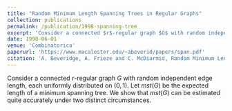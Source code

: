 ```yaml
---
title: "Random Minimum Length Spanning Trees in Regular Graphs"
collection: publications
permalink: /publication/1998-spanning-tree
excerpt: 'Consider a connected $r$-regular graph $G$ with random independent edge length, each uniformly distributed on $(0,1)$. Let $mst(G)$ be the expected length of a minimum spanning tree. We show that $mst(G)$ can be estimated quite accurately under two distinct circumstances.'
date: 1998-06-01
venue: 'Combinatorica'
paperurl: 'https://www.macalester.edu/~abeverid/papers/span.pdf'
citation: 'A. Beveridge, A. Frieze and C. McDiarmid, Random Minimum Length Spanning Trees in Regular Graphs, Combinatorica 18 (1998), 311-333.'
---
```



Consider a connected $r$-regular graph $G$ with random independent edge length, each uniformly distributed on $(0,1)$. Let $mst(G)$ be the expected length of a minimum spanning tree. We show that $mst(G)$ can be estimated quite accurately under two distinct circumstances.

